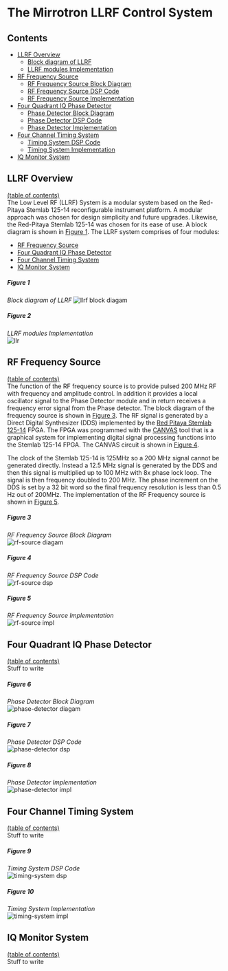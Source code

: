 # The Mirrotron LLRF Control System
## Contents
* [LLRF Overview](#overview)
    - [Block diagram of LLRF](#figure-1)
    - [LLRF modules Implementation](#figure-2)
* [RF Frequency Source](#rf-frequency-source)
    - [RF Frequency Source Block Diagram](#figure-3)
    - [RF Frequency Source DSP Code](#figure-4)
    - [RF Frequency Source Implementation](#figure-5)
* [Four Quadrant IQ Phase Detector](#four-quadrant-iq-phase-detector)
    - [Phase Detector Block Diagram](#figure-6)  
    - [Phase Detector DSP Code](#figure-7)  
    - [Phase Detector Implementation](#figure-8)  
* [Four Channel Timing System](#four-channel-timing-system)
    - [Timing System DSP Code](#figure-9)  
    - [Timing System Implementation](#figure-10)  
* [IQ Monitor System](#iq-monitor-system)

## LLRF Overview
[(table of contents)](#contents)  
The Low Level RF (LLRF) System is a modular system based on the Red-Pitaya Stemlab 125-14 reconfigurable instrument platform. A modular approach was chosen for design simplicity and future upgrades. Likewise, the Red-Pitaya Stemlab 125-14 was chosen for its ease of use. A block diagram is shown in [Figure 1](#figure-1). The LLRF system comprises of four modules:  
- [RF Frequency Source](#rf-frequency-source)
- [Four Quadrant IQ Phase Detector](#four-quadrant-iq-phase-detector)
- [Four Channel Timing System](#four-channel-timing-system)
- [IQ Monitor System](#iq-monitor-system)  

##### Figure 1 #####  
*Block diagram of LLRF*
![llrf block diagam](images/LlrfFPDiagram.png)  

##### Figure 2 #####
*LLRF modules Implementation*  
![llr](images/llrf.jpg)

## RF Frequency Source
[(table of contents)](#contents)  
The function of the RF frequency source is to provide pulsed 200 MHz RF with frequency and amplitude control. In addition it provides a local oscillator signal to the Phase Detector module and in return receives a frequency error signal from the Phase detector. The block diagram of the frequency source is shown in [Figure 3](#figure-3). The RF signal is generated by a Direct Digital Synthesizer (DDS) implemented by the [Red Pitaya Stemlab 125-14](https://redpitaya.com/stemlab-125-14/) FPGA. The FPGA was programmed with the [CANVAS](https://content.redpitaya.com/blog/canvas-a-free-graphical-dsp-design-tool-for-red-pitayas-fpga) tool that is a graphical system for implementing digital signal processing functions into the Stemlab 125-14 FPGA. The CANVAS circuit is shown in [Figure 4](#figure-4).

The clock of the Stemlab 125-14 is 125MHz so a 200 MHz signal cannot be generated directly. Instead a 12.5 MHz signal is generated by the DDS and then this signal is multiplied up to 100 MHz with 8x phase lock loop. The signal is then frequency doubled to 200 MHz. The phase increment on the DDS is set by a 32 bit word so the final frequency resolution is less than 0.5 Hz out of 200MHz. The implementation of the RF Frequency source is shown in [Figure 5](#figure-5).
##### Figure 3 #####
*RF Frequency Source Block Diagram*  
![rf-source diagam](images/LLRF-Freq-Source.png)  

##### Figure 4 #####
*RF Frequency Source DSP Code*  
![rf-source dsp](images/mirrotron-rf-src.png)  

##### Figure 5 #####
*RF Frequency Source Implementation*  
![rf-source impl](images/freq-src.jpg)  

## Four Quadrant IQ Phase Detector
[(table of contents)](#contents)  
Stuff to write  
##### Figure 6 #####
*Phase Detector Block Diagram*  
![phase-detector diagam](images/LLRF-Phase-Detector.png)  

##### Figure 7 #####
*Phase Detector DSP Code*  
![phase-detector dsp](images/mirrotron-phase-detector.png)  

##### Figure 8 #####
*Phase Detector Implementation*  
![phase-detector impl](images/phase-detector.jpg)  

## Four Channel Timing System
[(table of contents)](#contents)  
Stuff to write  
##### Figure 9 #####
*Timing System DSP Code*  
![timing-system dsp](images/mirrotron-timing.png)  

##### Figure 10 #####
*Timing System Implementation*  
![timing-system impl](images/timer.jpg)  

## IQ Monitor System
[(table of contents)](#contents)  
Stuff to write  
